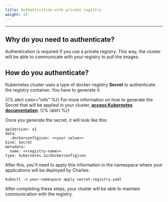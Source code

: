 ```yaml
---
title: Authentication with private registry
weight: 15
---
```


---

## Why do you need to authenticate?

Authentication is required if you use a private registry. This way, the cluster will be able to communicate with your registry to pull the images.

## How do you authenticate?

Kubernetes cluster uses a type of docker-registry **Secret** to authenticate the registry container. You have to generate it. 

{{% alert color="info" %}}
 For more information on how to generate the Secret that will be applied in your cluster, [**access Kubernetes documentation**](https://kubernetes.io/docs/tasks/configure-pod-container/pull-image-private-registry/). 
{{% /alert %}}

Once you generate the secret, it will look like this:

```text
apiVersion: v1
data:
  .dockerconfigjson: <<your value>>
kind: Secret
metadata:
  name: <<registry-name>>
type: kubernetes.io/dockerconfigjson
```

After this, you'll need to apply this information in the namespace where your applications will be deployed by Charles:

```text
kubectl -n your-namespace apply secret-registry.yaml
```

After completing these steps, your cluster will be able to maintain communication with the registry.
